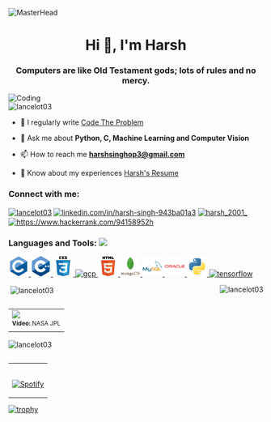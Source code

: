![MasterHead](https://lh5.googleusercontent.com/TUQCYkT_Lv2Zk-XnY787TAoD5slsqh_Y5LrOEFOvKi2dpF49qUixm68783h2_kvlpAzZU4ZlpBOibNzy76blC3IUx0C3u84bD6kloLbl1g9c3pigiCFY0WoOLpvdn0Thbt9TmICF)                                      

<h1 align="center">Hi 👋, I'm Harsh</h1>
<h3 align="center">Computers are like Old Testament gods; lots of rules and no mercy.</h3>
<img align="right" alt="Coding" width="600" src="https://image.myanimelist.net/ui/5LYzTBVoS196gvYvw3zjwOdl-LU9txIeQOCAHj7mALk")
                                    
<p align="left"> <img src="https://komarev.com/ghpvc/?username=lancelot03&label=Profile%20views&color=0e75b6&style=flat" alt="lancelot03" /> </p>

- 📝 I regularly write [Code The Problem](https://github.com/Lancelot03/Code-The-Problem)

- 💬 Ask me about **Python, C, Machine Learning and Computer Vision**

- 📫 How to reach me **harshsinghop3@gmail.com**

- 📄 Know about my experiences [Harsh's Resume](https://drive.google.com/file/d/1UUq66MC3idKCGL09KPlHkw8X4leivkAU/view?usp=sharing)

<h3 align="left"> Connect with me: </h3>
<p align="left">
<a href="https://dev.to/lancelot03" target="blank"><img align="center" src="https://raw.githubusercontent.com/rahuldkjain/github-profile-readme-generator/master/src/images/icons/Social/devto.svg" alt="lancelot03" height="30" width="40" /></a>
<a href="https://www.linkedin.com/in/harsh-singh-943ba01a3/" target="blank"><img align="center" src="https://raw.githubusercontent.com/rahuldkjain/github-profile-readme-generator/master/src/images/icons/Social/linked-in-alt.svg" alt="linkedin.com/in/harsh-singh-943ba01a3" height="30" width="40" /></a>
<a href="https://instagram.com/harsh_2001_" target="blank"><img align="center" src="https://raw.githubusercontent.com/rahuldkjain/github-profile-readme-generator/master/src/images/icons/Social/instagram.svg" alt="harsh_2001_" height="30" width="40" /></a>
<a href="https://www.hackerrank.com/94158952h" target="blank"><img align="center" src="https://raw.githubusercontent.com/rahuldkjain/github-profile-readme-generator/master/src/images/icons/Social/hackerrank.svg" alt="https://www.hackerrank.com/94158952h" height="30" width="40" /></a>
</p>

<h3 align="left">Languages and Tools: <img src = "https://media2.giphy.com/media/QssGEmpkyEOhBCb7e1/giphy.gif?cid=ecf05e47a0n3gi1bfqntqmob8g9aid1oyj2wr3ds3mg700bl&rid=giphy.gif" width = 32px></h3>
<p align="left"> <a href="https://www.cprogramming.com/" target="_blank" rel="noreferrer"> <img src="https://raw.githubusercontent.com/devicons/devicon/master/icons/c/c-original.svg" alt="c" width="40" height="40"/> </a> <a href="https://www.w3schools.com/cpp/" target="_blank" rel="noreferrer"> <img src="https://raw.githubusercontent.com/devicons/devicon/master/icons/cplusplus/cplusplus-original.svg" alt="cplusplus" width="40" height="40"/> </a> <a href="https://www.w3schools.com/css/" target="_blank" rel="noreferrer"> <img src="https://raw.githubusercontent.com/devicons/devicon/master/icons/css3/css3-original-wordmark.svg" alt="css3" width="40" height="40"/> </a> <a href="https://cloud.google.com" target="_blank" rel="noreferrer"> <img src="https://www.vectorlogo.zone/logos/google_cloud/google_cloud-icon.svg" alt="gcp" width="40" height="40"/> </a> <a href="https://www.w3.org/html/" target="_blank" rel="noreferrer"> <img src="https://raw.githubusercontent.com/devicons/devicon/master/icons/html5/html5-original-wordmark.svg" alt="html5" width="40" height="40"/> </a> <a href="https://www.mongodb.com/" target="_blank" rel="noreferrer"> <img src="https://raw.githubusercontent.com/devicons/devicon/master/icons/mongodb/mongodb-original-wordmark.svg" alt="mongodb" width="40" height="40"/> </a> <a href="https://www.mysql.com/" target="_blank" rel="noreferrer"> <img src="https://raw.githubusercontent.com/devicons/devicon/master/icons/mysql/mysql-original-wordmark.svg" alt="mysql" width="40" height="40"/> </a> <a href="https://www.oracle.com/" target="_blank" rel="noreferrer"> <img src="https://raw.githubusercontent.com/devicons/devicon/master/icons/oracle/oracle-original.svg" alt="oracle" width="40" height="40"/> </a> <a href="https://www.python.org" target="_blank" rel="noreferrer"> <img src="https://raw.githubusercontent.com/devicons/devicon/master/icons/python/python-original.svg" alt="python" width="40" height="40"/> </a> <a href="https://www.tensorflow.org" target="_blank" rel="noreferrer"> <img src="https://www.vectorlogo.zone/logos/tensorflow/tensorflow-icon.svg" alt="tensorflow" width="40" height="40"/> </a> </p>

<p><img align="right" src="https://github-readme-stats.vercel.app/api/top-langs?username=lancelot03&show_icons=true&locale=en&layout=compact" alt="lancelot03" /></p>

<p>&nbsp;<img align="center" src="https://github-readme-stats.vercel.app/api?username=lancelot03&show_icons=true&locale=en" alt="lancelot03" /></p>

<table align="right">
  <tr>
    <td  width="100%"><a href="https://twitter.com/github/status/1384130507898720262"><img width="100%" src="https://user-images.githubusercontent.com/121322/131424175-5150da6e-ccc7-4da3-b949-6654eec0b3dc.gif"></a><br><sup><strong>Video:</strong> NASA JPL</sup></td>
   </tr>
  </table>



<p><img align="center" src="https://github-readme-streak-stats.herokuapp.com/?user=lancelot03&" alt="lancelot03" /></p>



<center><table align="right" width="100%"> 
  <tr>
  <td width="100%">

&nbsp; <br> [![Spotify](https://novatorem.vercel.app/api/spotify?background_color=0d1117&border_color=ffffff)](https://open.spotify.com/user/31drr6hfuuy7wxzdjavz7iejyuh4)</table></center>
  
  
  
[![trophy](https://github-profile-trophy.vercel.app/?username=Lancelot03&theme=matrix)](https://github.com/ryo-ma/github-profile-trophy)
